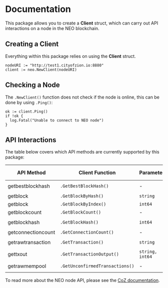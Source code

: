 # Documentation

This package allows you to create a **Client** struct, which can carry out API interactions
on a node in the NEO blockchain.

## Creating a Client

Everything within this package relies on using the **Client** struct.

```golang
nodeURI := "http://test1.cityofzion.io:8880"
client := neo.NewClient(nodeURI)
```

## Checking a Node

The `.NewClient()` function does not check if the node is online, this can be done by using
`.Ping()`:

```golang
ok := client.Ping()
if !ok {
  log.Fatal("Unable to connect to NEO node")
}
```

## API Interactions

The table below covers which API methods are currently supported by this package:

| API Method         | Client Function                 | Parameters      | Return Values        |
|--------------------|---------------------------------|-----------------|----------------------|
| getbestblockhash   | `.GetBestBlockHash()`           | -               | `string, error`      |
| getblock           | `.GetBlockByHash()`             | `string`        | `Block, error`       |
| getblock           | `.GetBlockByIndex()`            | `int64`         | `Block, error`       |
| getblockcount      | `.GetBlockCount()`              | -               | `int64, error`       |
| getblockhash       | `.GetBlockHash()`               | `int64`         | `string, error`      |
| getconnectioncount | `.GetConnectionCount()`         | -               | `int64, error`       |
| getrawtransaction  | `.GetTransaction()`             | `string`        | `Transaction, error` |
| gettxout           | `.GetTransactionOutput()`       | `string, int64` | `Vout, error`        |
| getrawmempool      | `.GetUnconfirmedTransactions()` | -               | `[]string, error`    |

To read more about the NEO node API, please see the [CoZ documentation](https://github.com/CityOfZion/docs/blob/develop/en-us/node/api.md).